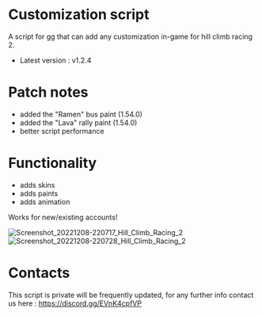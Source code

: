 # Customization script
A script for gg that can add any customization in-game for hill climb racing 2.

* Latest version : v1.2.4

# Patch notes
* added the "Ramen" bus paint (1.54.0)
* added the "Lava" rally paint (1.54.0)
* better script performance

# Functionality
- adds skins
- adds paints
- adds animation

Works for new/existing accounts!

![Screenshot_20221208-220717_Hill_Climb_Racing_2](https://user-images.githubusercontent.com/41923731/206568576-5b462840-85a3-4ac6-9088-35418dc37e6c.jpg)
![Screenshot_20221208-220728_Hill_Climb_Racing_2](https://user-images.githubusercontent.com/41923731/206568618-59d6aeab-7c39-4136-a328-6f1310055754.jpg)

# Contacts
This script is private will be frequently updated, for any further info contact us here :
https://discord.gg/EVnK4cpfVP
